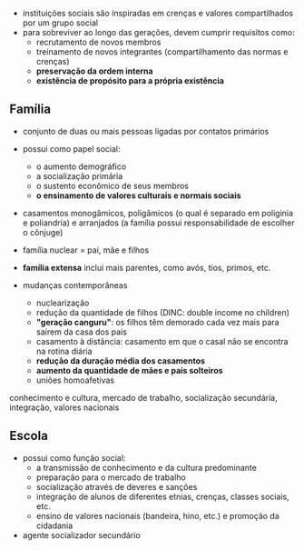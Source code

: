 - instituições sociais são inspiradas em crenças e valores compartilhados por um grupo social
- para sobreviver ao longo das gerações, devem cumprir requisitos como:
	- recrutamento de novos membros
	- treinamento de novos integrantes (compartilhamento das normas e crenças)
	- **preservação da ordem interna**
	- **existência de propósito para a própria existência**


## Família
- conjunto de duas ou mais pessoas ligadas por contatos primários
- possui como papel social: 
	- o aumento demográfico
	- a socialização primária
	- o sustento econômico de seus membros
	- **o ensinamento de valores culturais e normais sociais**

- casamentos monogâmicos, poligâmicos (o qual é separado em poliginia e poliandria) e arranjados (a família possui responsabilidade de escolher o cônjuge)

- família nuclear = pai, mãe e filhos
- **família extensa** inclui mais parentes, como avós, tios, primos, etc.

- mudanças contemporâneas
	- nuclearização
	- redução da quantidade de filhos (DINC: double income no children)
	- **"geração canguru"**: os filhos têm demorado cada vez mais para saírem da casa dos pais
	- casamento à distância: casamento em que o casal não se encontra na rotina diária
	- **redução da duração média dos casamentos**
	- **aumento da quantidade de mães e pais solteiros**
	- uniões homoafetivas



conhecimento e cultura, mercado de trabalho, socialização secundária, integração, valores nacionais
## Escola
- possui como função social:
	- a transmissão de conhecimento e da cultura predominante
	- preparação para o mercado de trabalho
	- socialização através de deveres e sanções
	- integração de alunos de diferentes etnias, crenças, classes sociais, etc.
	- ensino de valores nacionais (bandeira, hino, etc.) e promoção da cidadania
- agente socializador secundário